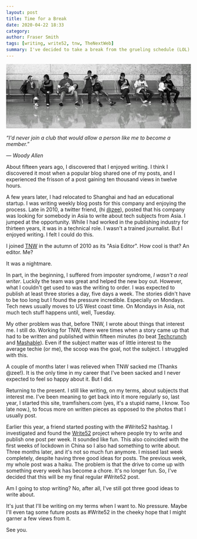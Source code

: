 ```yaml
---
layout: post
title: Time for a Break
date: 2020-04-22 18:33
category:
author: Fraser Smith
tags: [writing, write52, tnw, TheNextWeb]
summary: I've decided to take a break from the grueling schedule (LOL) of write52 posting.
---
```

<img src="/img/people.jpg" alt="Random people sitting on a bench" />

_“I'd never join a club that would allow a person like me to become a member.”_

_― Woody Allen_
<!--more-->

About fifteen years ago, I discovered that I enjoyed writing. I think I discovered it most when a popular blog shared one of my posts, and I experienced the frisson of a post gaining ten thousand views in twelve hours.

A few years later, I had relocated to Shanghai and had an educational startup. I was writing weekly blog posts for this company and enjoying the process. Late in 2010, a twitter friend, (hi [@zee](https://twitter.com/zee)), posted that his company was looking for somebody in Asia to write about tech subjects from Asia. I jumped at the opportunity. While I had worked in the publishing industry for thirteen years, it was in a technical role. I wasn't a trained journalist. But I enjoyed writing. I felt I could do this.

I joined [TNW](https://thenextweb.com) in the autumn of 2010 as its "Asia Editor". How cool is that? An editor. Me?

It was a nightmare.

In part, in the beginning, I suffered from imposter syndrome, _I wasn't a real writer_. Luckily the team was great and helped the new boy out. However, what I couldn't get used to was the writing to order. I was expected to publish at least three stories a day, five days a week. The stories didn't have to be too long but I found the pressure incredible. Especially on Mondays. Tech news usually moves to US West coast time. On Mondays in Asia, not much tech stuff happens until, well, Tuesday.

My other problem was that, before TNW, I wrote about things that interest me. I still do. Working for TNW, there were times when a story came up that had to be written and published within fifteen minutes (to beat [Techcrunch](https://techcrunch.com) and [Mashable](https://mashable.com)). Even if the subject matter was of little interest to the average techie (or me), the scoop was the goal, not the subject. I struggled with this.

A couple of months later I was relieved when TNW sacked me (Thanks @zee!). It is the only time in my career that I've been sacked and I never expected to feel so happy about it. But I did.

Returning to the present. I still like writing, on my terms, about subjects that interest me. I've been meaning to get back into it more regularly so, last year, I started this site, tramfishers.com (yes, it's a stupid name, I know. Too late now.), to focus more on written pieces as opposed to the photos that I usually post.

Earlier this year, a friend started posting with the #Write52 hashtag. I investigated and found the [Write52](https://www.write52.com/) project where people try to write and publish one post per week. It sounded like fun. This also coincided with the first weeks of lockdown in China so I also had something to write about. Three months later, and it's not so much fun anymore. I missed last week completely, despite having three good ideas for posts. The previous week, my whole post was a haiku. The problem is that the drive to come up with something every week has become a chore. It's no longer fun. So, I've decided that this will be my final regular #Write52 post.

Am I going to stop writing? No, after all, I've still got three good ideas to write about.

It's just that I'll be writing on my terms when I want to. No pressure. Maybe I'll even tag some future posts as #Write52 in the cheeky hope that I might garner a few views from it.

See you.
